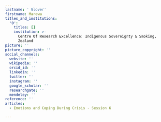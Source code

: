 ```yaml
---
lastname: ' Glover'
firstname: Marewa
titles_and_institutions:
  '0':
    titles: []
    institution: >-
      Centre Of Research Excellence: Indigenous Sovereignty & Smoking, New
      Zealand
picture: ''
picture_copyright: ''
social_channels:
  website: ''
  wikipedia: ''
  orcid_id: ''
  linkedin: ''
  twitter: ''
  instagram: ''
  google_scholar: ''
  researchgate: ''
  mendeley: ''
reference: ''
articles:
  - Emotions and Coping During Crisis - Session 6

---
```

